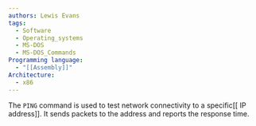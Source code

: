 ```yaml
---
authors: Lewis Evans
tags:
  - Software
  - Operating_systems
  - MS-DOS
  - MS-DOS_Commands
Programming language:
  - "[[Assembly]]"
Architecture:
  - x86
---
```

The `PING` command is used to test network connectivity to a specific[[ IP address]]. It sends packets to the address and reports the response time.